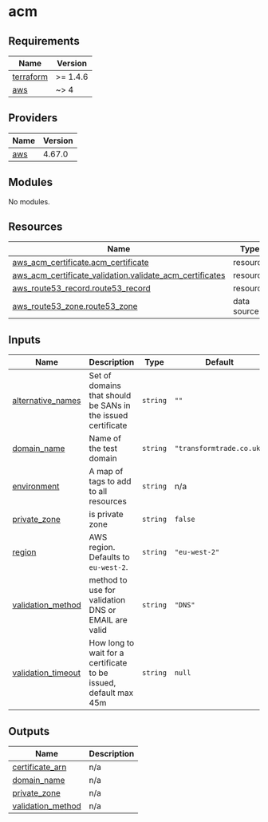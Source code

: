 # acm

<!-- BEGINNING OF PRE-COMMIT-TERRAFORM DOCS HOOK -->
## Requirements

| Name | Version |
|------|---------|
| <a name="requirement_terraform"></a> [terraform](#requirement\_terraform) | >= 1.4.6 |
| <a name="requirement_aws"></a> [aws](#requirement\_aws) | ~> 4 |

## Providers

| Name | Version |
|------|---------|
| <a name="provider_aws"></a> [aws](#provider\_aws) | 4.67.0 |

## Modules

No modules.

## Resources

| Name | Type |
|------|------|
| [aws_acm_certificate.acm_certificate](https://registry.terraform.io/providers/hashicorp/aws/latest/docs/resources/acm_certificate) | resource |
| [aws_acm_certificate_validation.validate_acm_certificates](https://registry.terraform.io/providers/hashicorp/aws/latest/docs/resources/acm_certificate_validation) | resource |
| [aws_route53_record.route53_record](https://registry.terraform.io/providers/hashicorp/aws/latest/docs/resources/route53_record) | resource |
| [aws_route53_zone.route53_zone](https://registry.terraform.io/providers/hashicorp/aws/latest/docs/data-sources/route53_zone) | data source |

## Inputs

| Name | Description | Type | Default | Required |
|------|-------------|------|---------|:--------:|
| <a name="input_alternative_names"></a> [alternative\_names](#input\_alternative\_names) | Set of domains that should be SANs in the issued certificate | `string` | `""` | no |
| <a name="input_domain_name"></a> [domain\_name](#input\_domain\_name) | Name of the test domain | `string` | `"transformtrade.co.uk"` | no |
| <a name="input_environment"></a> [environment](#input\_environment) | A map of tags to add to all resources | `string` | n/a | yes |
| <a name="input_private_zone"></a> [private\_zone](#input\_private\_zone) | is private zone | `string` | `false` | no |
| <a name="input_region"></a> [region](#input\_region) | AWS region. Defaults to `eu-west-2`. | `string` | `"eu-west-2"` | no |
| <a name="input_validation_method"></a> [validation\_method](#input\_validation\_method) | method to use for validation DNS or EMAIL are valid | `string` | `"DNS"` | no |
| <a name="input_validation_timeout"></a> [validation\_timeout](#input\_validation\_timeout) | How long to wait for a certificate to be issued, default max 45m | `string` | `null` | no |

## Outputs

| Name | Description |
|------|-------------|
| <a name="output_certificate_arn"></a> [certificate\_arn](#output\_certificate\_arn) | n/a |
| <a name="output_domain_name"></a> [domain\_name](#output\_domain\_name) | n/a |
| <a name="output_private_zone"></a> [private\_zone](#output\_private\_zone) | n/a |
| <a name="output_validation_method"></a> [validation\_method](#output\_validation\_method) | n/a |
<!-- END OF PRE-COMMIT-TERRAFORM DOCS HOOK -->
